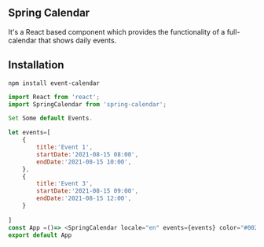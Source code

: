 ## Spring Calendar
 It's a React based component which provides the functionality of a full-calendar that 
 shows daily events. 

## Installation


 `npm install event-calendar`

```js 
import React from 'react';
import SpringCalendar from 'spring-calendar';

Set Some default Events.

let events=[
    {
        title:'Event 1',
        startDate:'2021-08-15 08:00',
        endDate:'2021-08-15 10:00',
    },
    {
        title:'Event 3',
        startDate:'2021-08-15 09:00',
        endDate:'2021-08-15 12:00',
    }
   
]
const App =()=> <SpringCalendar locale="en" events={events} color="#002651" defaultType="year"/>;
export default App
```